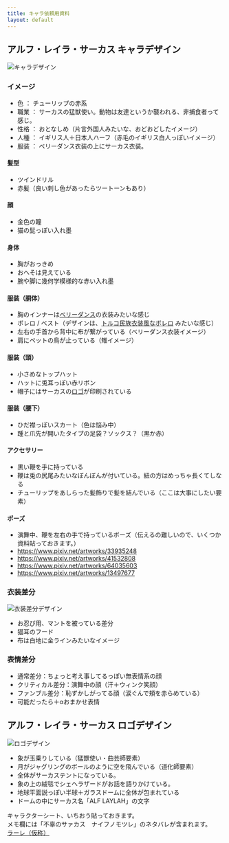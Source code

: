 ```yaml
---
title: キャラ依頼用資料
layout: default
---
```


<a id="chara"></a>
## アルフ・レイラ・サーカス キャラデザイン
![キャラデザイン](../images/kasumotsu_chara1.png)

### イメージ
- 色 ： チューリップの赤系
- 職業 ： サーカスの猛獣使い。動物は友達というか襲われる、非捕食者って感じ。
- 性格 ： おとなしめ（片言外国人みたいな、おどおどしたイメージ）
- 人種 ： イギリス人＋日本人ハーフ（赤毛のイギリス白人っぽいイメージ）
- 服装 ： ベリーダンス衣装の上にサーカス衣装。

#### 髪型
- ツインドリル
- 赤髪（良い刺し色があったらツートーンもあり）
#### 顔
- 金色の瞳
- 猫の髭っぽい入れ墨
#### 身体
- 胸がおっきめ
- おへそは見えている
- 腕や脚に幾何学模様的な赤い入れ墨
#### 服装（胴体）
- 胸のインナーは[ベリーダンス](https://www.pixiv.net/artworks/101250893)の衣装みたいな感じ
- ボレロ / ベスト（デザインは、[トルコ民族衣装風なボレロ](https://www.oryantalsaray.com/?pid=31004867 ) みたいな感じ）
- 左右の手首から背中に布が繋がっている（ベリーダンス衣装イメージ）
- 肩にペットの鳥が止っている（雉イメージ）
#### 服装（頭）
- 小さめなトップハット
- ハットに兎耳っぽい赤リボン
- 帽子にはサーカスの[ロゴ](#logo)が印刷されている
#### 服装（腰下）
- ひだ襟っぽいスカート（色は悩み中） 
- 踵と爪先が開いたタイプの足袋？ソックス？（黒か赤）
#### アクセサリー
- 黒い鞭を手に持っている
- 鞭は兎の尻尾みたいなぼんぼんが付いている。紐の方はめっちゃ長くてしなる
- チューリップをあしらった髪飾りで髪を結んでいる（ここは大事にしたい要素）
#### ポーズ
- 演舞中、鞭を左右の手で持っているポーズ（伝えるの難しいので、いくつか資料貼っておきます。）
- https://www.pixiv.net/artworks/33935248
- https://www.pixiv.net/artworks/41532808
- https://www.pixiv.net/artworks/64035603
- https://www.pixiv.net/artworks/13497677

### 衣装差分
![衣装差分デザイン](../images/kasumotsu_chara2.png)
- お忍び用、マントを被っている差分
- 猫耳のフード
- 布は白地に金ラインみたいなイメージ

### 表情差分
- 通常差分：ちょっと考え事してるっぽい無表情系の顔
- クリティカル差分：演舞中の顔（汗＋ウィンク笑顔）
- ファンブル差分：恥ずかしがってる顔（涙ぐんで頬を赤らめている）
- 可能だったら＋αおまかせ表情

<a id="logo"></a>
## アルフ・レイラ・サーカス ロゴデザイン
![ロゴデザイン](../images/kasumotsu_logo.png)

- 象が玉乗りしている（猛獣使い・曲芸師要素）
- 月がジャグリングのボールのように空を飛んでいる（道化師要素）
- 全体がサーカステントになっている。
- 象の上の絨毯でシェヘラザードがお話を語りかけている。
- 地球平面説っぽい半球＋ガラスドームに全体が包まれている
- ドームの中にサーカス名「ALF LAYLAH」の文字


<a id="link"></a>
キャラクターシート、いちおう貼っておきます。  
メモ欄には「不辜のサァカス　ナイフノモツレ」のネタバレが含まれます。  
[ラーレ（仮称）](https://iachara.com/view/8212403) 